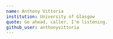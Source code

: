 ```yaml
---
name: Anthony Vittoria
institution: University of Glasgow
quote: Go ahead, caller. I'm listening.
github_user: anthonyvittoria
---
```

